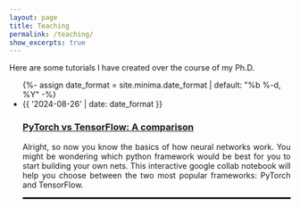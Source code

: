 ```yaml
---
layout: page
title: Teaching
permalink: /teaching/
show_excerpts: true
---
```


Here are some tutorials I have created over the course of my Ph.D.

<ul class="post-list">
{%- assign date_format = site.minima.date_format | default: "%b %-d, %Y" -%}
  <li>
    <span class="post-meta">{{ '2024-08-26' | date: date_format }}</span>
    <h3>
      <a class="post-link" href="https://colab.research.google.com/drive/1CQ5z-zfUY3PQJgZRrk-Bd632hJ476Nih">
        PyTorch vs TensorFlow: A comparison
      </a>
    </h3>
    <p align='justify'>
      Alright, so now you know the basics of how neural networks work. You might be wondering which python framework 
      would be best for you to start building your own nets. This interactive google collab notebook will help you
      choose between the two most popular frameworks: PyTorch and TensorFlow.
    </p>
  </li>

<hr style="border: 1px solid black;"/>


